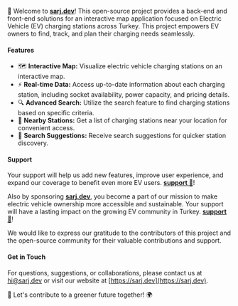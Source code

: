 🌿 Welcome to **[sarj.dev](https://sarj.dev/)**! This open-source project provides a back-end and front-end solutions for an interactive map application focused on Electric Vehicle (EV) charging stations across Turkey. This project empowers EV owners to find, track, and plan their charging needs seamlessly.

#### Features

- 🗺️ **Interactive Map:** Visualize electric vehicle charging stations on an interactive map.
- ⚡ **Real-time Data:** Access up-to-date information about each charging station, including socket availability, power capacity, and pricing details.
- 🔍 **Advanced Search:** Utilize the search feature to find charging stations based on specific criteria.
- 📍 **Nearby Stations:** Get a list of charging stations near your location for convenient access.
- 🔗 **Search Suggestions:** Receive search suggestions for quicker station discovery.


#### Support
Your support will help us add new features, improve user experience, and expand our coverage to benefit even more EV users. **[support 🫶](https://github.com/sponsors/sarjdev)**!

Also by sponsoring **[sarj.dev](https://sarj.dev/)**, you become a part of our mission to make electric vehicle ownership more accessible and sustainable. Your support will have a lasting impact on the growing EV community in Turkey. **[support 💚](https://github.com/sponsors/sarjdev)**!

We would like to express our gratitude to the contributors of this project and the open-source community for their valuable contributions and support.

#### Get in Touch

For questions, suggestions, or collaborations, please contact us at [hi@sarj.dev](mailto:hi@sarj.dev) or visit our website at [https://sarj.dev](https://sarj.dev).

🚀 Let's contribute to a greener future together! 🌍
